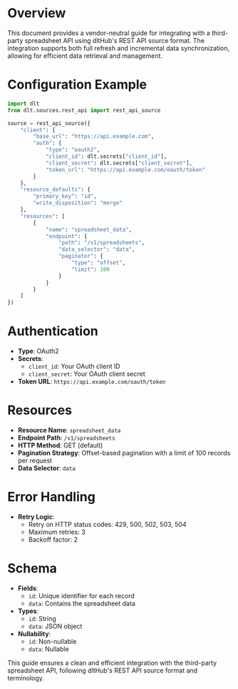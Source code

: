 # Overview

This document provides a vendor-neutral guide for integrating with a third-party spreadsheet API using dltHub's REST API source format. The integration supports both full refresh and incremental data synchronization, allowing for efficient data retrieval and management.

# Configuration Example

```python
import dlt
from dlt.sources.rest_api import rest_api_source

source = rest_api_source({
    "client": {
        "base_url": "https://api.example.com",
        "auth": {
            "type": "oauth2",
            "client_id": dlt.secrets["client_id"],
            "client_secret": dlt.secrets["client_secret"],
            "token_url": "https://api.example.com/oauth/token"
        }
    },
    "resource_defaults": {
        "primary_key": "id",
        "write_disposition": "merge"
    },
    "resources": [
        {
            "name": "spreadsheet_data",
            "endpoint": {
                "path": "/v1/spreadsheets",
                "data_selector": "data",
                "paginator": {
                    "type": "offset",
                    "limit": 100
                }
            }
        }
    ]
})
```

# Authentication

- **Type**: OAuth2
- **Secrets**: 
  - `client_id`: Your OAuth client ID
  - `client_secret`: Your OAuth client secret
- **Token URL**: `https://api.example.com/oauth/token`

# Resources

- **Resource Name**: `spreadsheet_data`
- **Endpoint Path**: `/v1/spreadsheets`
- **HTTP Method**: GET (default)
- **Pagination Strategy**: Offset-based pagination with a limit of 100 records per request
- **Data Selector**: `data`

# Error Handling

- **Retry Logic**: 
  - Retry on HTTP status codes: 429, 500, 502, 503, 504
  - Maximum retries: 3
  - Backoff factor: 2

# Schema

- **Fields**: 
  - `id`: Unique identifier for each record
  - `data`: Contains the spreadsheet data
- **Types**: 
  - `id`: String
  - `data`: JSON object
- **Nullability**: 
  - `id`: Non-nullable
  - `data`: Nullable

This guide ensures a clean and efficient integration with the third-party spreadsheet API, following dltHub's REST API source format and terminology.